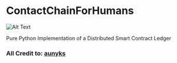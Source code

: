 # ContactChainForHumans

![Alt Text](https://github.com/whs2k/EtheriumForHumans/blob/master/Create20Contracts.gif)

Pure Python Implementation of a Distributed Smart Contract Ledger
### All Credit to: [aunyks](https://twitter.com/aunyks)
